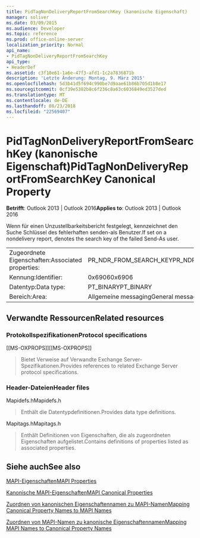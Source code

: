 ```yaml
---
title: PidTagNonDeliveryReportFromSearchKey (kanonische Eigenschaft)
manager: soliver
ms.date: 03/09/2015
ms.audience: Developer
ms.topic: reference
ms.prod: office-online-server
localization_priority: Normal
api_name:
- PidTagNonDeliveryReportFromSearchKey
api_type:
- HeaderDef
ms.assetid: c3f10e61-1a6e-47f3-afd1-1c2a7836871b
description: 'Letzte Änderung: Montag, 9. März 2015'
ms.openlocfilehash: 5d3b41d5f694c990be7d9aae61b86b705d1b8e17
ms.sourcegitcommit: 0cf39e5382b8c6f236c8a63c6036849ed3527ded
ms.translationtype: MT
ms.contentlocale: de-DE
ms.lasthandoff: 08/23/2018
ms.locfileid: "22569407"
---
```

# <a name="pidtagnondeliveryreportfromsearchkey-canonical-property"></a><span data-ttu-id="29a8e-103">PidTagNonDeliveryReportFromSearchKey (kanonische Eigenschaft)</span><span class="sxs-lookup"><span data-stu-id="29a8e-103">PidTagNonDeliveryReportFromSearchKey Canonical Property</span></span>

  
  
<span data-ttu-id="29a8e-104">**Betrifft**: Outlook 2013 | Outlook 2016</span><span class="sxs-lookup"><span data-stu-id="29a8e-104">**Applies to**: Outlook 2013 | Outlook 2016</span></span> 
  
<span data-ttu-id="29a8e-105">Wenn für einen Unzustellbarkeitsbericht festgelegt, kennzeichnet den Suche Schlüssel des fehlerhaften senden-als Benutzer.</span><span class="sxs-lookup"><span data-stu-id="29a8e-105">If set on a nondelivery report, denotes the search key of the failed Send-As user.</span></span>
  
|||
|:-----|:-----|
|<span data-ttu-id="29a8e-106">Zugeordnete Eigenschaften:</span><span class="sxs-lookup"><span data-stu-id="29a8e-106">Associated properties:</span></span>  <br/> |<span data-ttu-id="29a8e-107">PR_NDR_FROM_SEARCH_KEY</span><span class="sxs-lookup"><span data-stu-id="29a8e-107">PR_NDR_FROM_SEARCH_KEY</span></span>  <br/> |
|<span data-ttu-id="29a8e-108">Kennung:</span><span class="sxs-lookup"><span data-stu-id="29a8e-108">Identifier:</span></span>  <br/> |<span data-ttu-id="29a8e-109">0x6906</span><span class="sxs-lookup"><span data-stu-id="29a8e-109">0x6906</span></span>  <br/> |
|<span data-ttu-id="29a8e-110">Datentyp:</span><span class="sxs-lookup"><span data-stu-id="29a8e-110">Data type:</span></span>  <br/> |<span data-ttu-id="29a8e-111">PT_BINARY</span><span class="sxs-lookup"><span data-stu-id="29a8e-111">PT_BINARY</span></span>  <br/> |
|<span data-ttu-id="29a8e-112">Bereich:</span><span class="sxs-lookup"><span data-stu-id="29a8e-112">Area:</span></span>  <br/> |<span data-ttu-id="29a8e-113">Allgemeine messaging</span><span class="sxs-lookup"><span data-stu-id="29a8e-113">General messaging</span></span>  <br/> |
   
## <a name="related-resources"></a><span data-ttu-id="29a8e-114">Verwandte Ressourcen</span><span class="sxs-lookup"><span data-stu-id="29a8e-114">Related resources</span></span>

### <a name="protocol-specifications"></a><span data-ttu-id="29a8e-115">Protokollspezifikationen</span><span class="sxs-lookup"><span data-stu-id="29a8e-115">Protocol specifications</span></span>

<span data-ttu-id="29a8e-116">[[MS-OXPROPS]]</span><span class="sxs-lookup"><span data-stu-id="29a8e-116">[[MS-OXPROPS]]</span></span> 
  
> <span data-ttu-id="29a8e-117">Bietet Verweise auf Verwandte Exchange Server-Spezifikationen.</span><span class="sxs-lookup"><span data-stu-id="29a8e-117">Provides references to related Exchange Server protocol specifications.</span></span>
    
### <a name="header-files"></a><span data-ttu-id="29a8e-118">Header-Dateien</span><span class="sxs-lookup"><span data-stu-id="29a8e-118">Header files</span></span>

<span data-ttu-id="29a8e-119">Mapidefs.h</span><span class="sxs-lookup"><span data-stu-id="29a8e-119">Mapidefs.h</span></span>
  
> <span data-ttu-id="29a8e-120">Enthält die Datentypdefinitionen.</span><span class="sxs-lookup"><span data-stu-id="29a8e-120">Provides data type definitions.</span></span>
    
<span data-ttu-id="29a8e-121">Mapitags.h</span><span class="sxs-lookup"><span data-stu-id="29a8e-121">Mapitags.h</span></span>
  
> <span data-ttu-id="29a8e-122">Enthält Definitionen von Eigenschaften, die als zugeordneten Eigenschaften aufgelistet.</span><span class="sxs-lookup"><span data-stu-id="29a8e-122">Contains definitions of properties listed as associated properties.</span></span>
    
## <a name="see-also"></a><span data-ttu-id="29a8e-123">Siehe auch</span><span class="sxs-lookup"><span data-stu-id="29a8e-123">See also</span></span>



[<span data-ttu-id="29a8e-124">MAPI-Eigenschaften</span><span class="sxs-lookup"><span data-stu-id="29a8e-124">MAPI Properties</span></span>](mapi-properties.md)
  
[<span data-ttu-id="29a8e-125">Kanonische MAPI-Eigenschaften</span><span class="sxs-lookup"><span data-stu-id="29a8e-125">MAPI Canonical Properties</span></span>](mapi-canonical-properties.md)
  
[<span data-ttu-id="29a8e-126">Zuordnen von kanonischen Eigenschaftennamen zu MAPI-Namen</span><span class="sxs-lookup"><span data-stu-id="29a8e-126">Mapping Canonical Property Names to MAPI Names</span></span>](mapping-canonical-property-names-to-mapi-names.md)
  
[<span data-ttu-id="29a8e-127">Zuordnen von MAPI-Namen zu kanonische Eigenschaftennamen</span><span class="sxs-lookup"><span data-stu-id="29a8e-127">Mapping MAPI Names to Canonical Property Names</span></span>](mapping-mapi-names-to-canonical-property-names.md)

